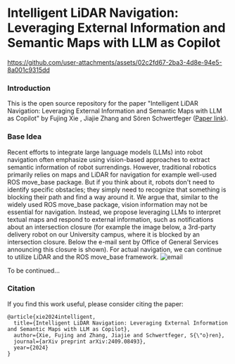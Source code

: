 # Intelligent LiDAR Navigation: Leveraging External Information and Semantic Maps with LLM as Copilot

https://github.com/user-attachments/assets/02c2fd67-2ba3-4d8e-94e5-8a001c9315dd

### Introduction
This is the open source repository for the paper "Intelligent LiDAR Navigation: Leveraging External Information and Semantic Maps with LLM as Copilot" by Fujing Xie , Jiajie Zhang and Sören Schwertfeger ([Paper link](https://arxiv.org/pdf/2409.08493)).

### Base Idea
Recent efforts to integrate large language models (LLMs) into robot navigation often emphasize using vision-based approaches to extract semantic information of robot surrendings. However, traditional robotics primarily relies on maps and LiDAR for navigation for example well-used ROS move_base package. But if you think about it, robots don't need to identify specific obstacles; they simply need to recognize that something is blocking their path and find a way around it. We argue that, similar to the widely used ROS move_base package, vision information may not be essential for navigation. Instead, we propose leveraging LLMs to interpret textual maps and respond to external information, such as notifications about an intersection closure (for example the image below, a 3rd-party delivery robot on our University campus, where it is blocked by an intersection closure. Below the e-mail sent by Office of General Services announcing this closure is shown). For actual navigation, we can continue to utilize LiDAR and the ROS move_base framework.
![email](https://github.com/user-attachments/assets/e549a4a2-7f00-49d1-b2a0-7ed32f7a9072)

To be continued...
### Citation
If you find this work useful, please consider citing the paper:
```
@article{xie2024intelligent,
  title={Intelligent LiDAR Navigation: Leveraging External Information and Semantic Maps with LLM as Copilot},
  author={Xie, Fujing and Zhang, Jiajie and Schwertfeger, S{\"o}ren},
  journal={arXiv preprint arXiv:2409.08493},
  year={2024}
}

```
